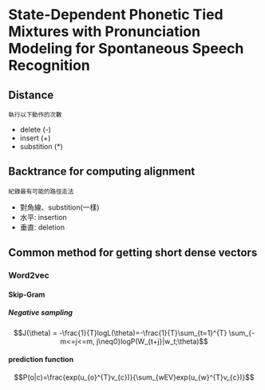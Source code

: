# State-Dependent Phonetic Tied Mixtures with Pronunciation Modeling for Spontaneous Speech Recognition

## Distance
`執行以下動作的次數`
* delete (-)
* insert (+)
* substition (*)

## Backtrance for computing alignment
`紀錄最有可能的路徑走法`
* 對角線、substition(一樣)
* 水平: insertion
* 垂直: deletion

## Common method for getting short dense vectors
### Word2vec
#### Skip-Gram

##### Negative sampling
$$J(\theta) = -\frac{1}{T}logL(\theta)=-\frac{1}{T}\sum_{t=1}^{T} \sum_{-m<=j<=m, j\neq0}logP(W_{t+j}|w_t;\theta)$$

#### prediction function
$$P(o|c)=\frac{exp(u_{o}^{T}v_{c})}{\sum_{wEV}exp(u_{w}^{T}v_{c})}$$

